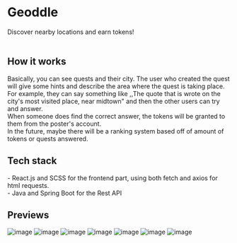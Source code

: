 <h1> Geoddle </h1>
Discover nearby locations and earn tokens!
<br><br>


<h2> How it works </h2>
<p>
Basically, you can see quests and their city. The user who created the quest will give some hints and describe the area where the quest is taking place.
For example, they can say something like ,,The quote that is wrote on the city's most visited place, near midtown" and then the other users can try and answer.
<br>When someone does find the correct answer, the tokens will be granted to them from the poster's account.
<br>In the future, maybe there will be a ranking system based off of amount of tokens or quests answered.
</p>

<h2> Tech stack </h2>
- React.js and SCSS for the frontend part, using both fetch and axios for html requests.
<br>
- Java and Spring Boot for the Rest API
<br>



<h2> Previews </h2>

![image](https://user-images.githubusercontent.com/96503449/234604995-0d6d1877-9e29-4e8c-a83d-8c15b40f845d.png)
![image](https://user-images.githubusercontent.com/96503449/234605396-396db311-a1c1-44c6-9665-495067689252.png)
![image](https://user-images.githubusercontent.com/96503449/234605553-85f1901b-d67a-4b6e-a709-9d8b4e71da24.png)
![image](https://user-images.githubusercontent.com/96503449/234605804-915e343d-a8a4-4755-a084-870b484bcbe2.png)
![image](https://user-images.githubusercontent.com/96503449/234606001-166bbaa0-8900-4d6e-8694-991a3c55e51e.png)
![image](https://user-images.githubusercontent.com/96503449/234606511-33a72130-0337-4596-bf56-85e098ccbe28.png)
![image](https://user-images.githubusercontent.com/96503449/234606611-30dc0f26-8005-41f4-8f51-580cb0b5d83d.png)

